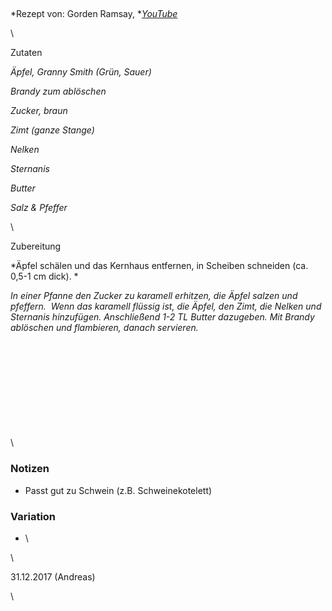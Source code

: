 ## 

*Rezept von: Gorden Ramsay, *[*YouTube*](https://www.youtube.com/watch?v=Ke_xYIhYPTw)

\

Zutaten

*Äpfel, Granny Smith (Grün, Sauer)*

*Brandy zum ablöschen*

*Zucker, braun*

*Zimt (ganze Stange)*

*Nelken*

*Sternanis*

*Butter*

*Salz & Pfeffer*

\

Zubereitung

*Äpfel schälen und das Kernhaus entfernen, in Scheiben schneiden (ca. 0,5-1 cm dick). *

*In einer Pfanne den Zucker zu karamell erhitzen, die Äpfel salzen und pfeffern.  Wenn das karamell flüssig ist, die Äpfel, den Zimt, die Nelken und Sternanis hinzufügen. Anschließend 1-2 TL Butter dazugeben. Mit Brandy ablöschen und flambieren, danach servieren.*

\
\
\
\
\
\
\
\
\
\

### Notizen

* Passt gut zu Schwein (z.B. Schweinekotelett)

### Variation 

* \

\

31\.12.2017 (Andreas)

\
